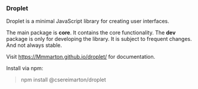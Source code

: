 ### Droplet

Droplet is a minimal JavaScript library for creating user interfaces.

The main package is **core**. It contains the core functionality.
The **dev** package is only for developing the library.
It is subject to frequent changes. And not always stable.  

Visit https://Mmmarton.github.io/droplet/ for documentation.

Install via npm:
> npm install @csereimarton/droplet
